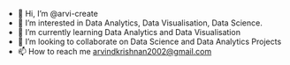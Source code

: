 - 👋 Hi, I’m @arvi-create
- 👀 I’m interested in Data Analytics, Data Visualisation, Data Science.
- 🌱 I’m currently learning Data Analytics and Data Visualisation
- 💞️ I’m looking to collaborate on Data Science and Data Analytics Projects
- 📫 How to reach me arvindkrishnan2002@gmail.com

<!---
arvi-create/arvi-create is a ✨ special ✨ repository because its `README.md` (this file) appears on your GitHub profile.
You can click the Preview link to take a look at your changes.
--->
